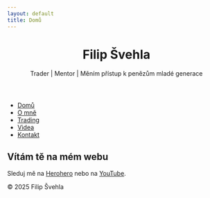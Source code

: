 ```yaml
---
layout: default
title: Domů
---
```


<header>
  <h1>Filip Švehla</h1>
  <p>Trader | Mentor | Měním přístup k penězům mladé generace</p>
</header>

<nav>
  <ul>
    <li><a href="/">Domů</a></li>
    <li><a href="/about">O mně</a></li>
    <li><a href="/trading">Trading</a></li>
    <li><a href="/media">Videa</a></li>
    <li><a href="/contact">Kontakt</a></li>
  </ul>
</nav>

<main>
  <section>
    <h2>Vítám tě na mém webu</h2>
    <p>Sleduj mě na <a href="https://herohero.co/filipsvehlauvwoulfc">Herohero</a> nebo na <a href="https://www.youtube.com/@YoungtradingFX">YouTube</a>.</p>
  </section>
</main>

<footer>
  <p>&copy; 2025 Filip Švehla</p>
</footer>

